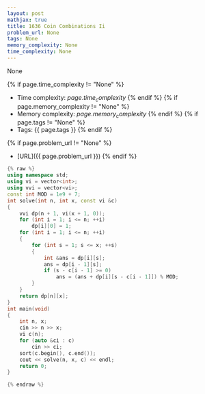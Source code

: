 ```yaml
---
layout: post
mathjax: true
title: 1636 Coin Combinations Ii
problem_url: None
tags: None
memory_complexity: None
time_complexity: None
---
```


None


{% if page.time_complexity != "None" %}
- Time complexity: ${{ page.time_complexity }}$
{% endif %}
{% if page.memory_complexity != "None" %}
- Memory complexity: ${{ page.memory_complexity }}$
{% endif %}
{% if page.tags != "None" %}
- Tags: {{ page.tags }}
{% endif %}

{% if page.problem_url != "None" %}
- [URL]({{ page.problem_url }})
{% endif %}

```cpp
{% raw %}
using namespace std;
using vi = vector<int>;
using vvi = vector<vi>;
const int MOD = 1e9 + 7;
int solve(int n, int x, const vi &c)
{
    vvi dp(n + 1, vi(x + 1, 0));
    for (int i = 1; i <= n; ++i)
        dp[i][0] = 1;
    for (int i = 1; i <= n; ++i)
    {
        for (int s = 1; s <= x; ++s)
        {
            int &ans = dp[i][s];
            ans = dp[i - 1][s];
            if (s - c[i - 1] >= 0)
                ans = (ans + dp[i][s - c[i - 1]]) % MOD;
        }
    }
    return dp[n][x];
}
int main(void)
{
    int n, x;
    cin >> n >> x;
    vi c(n);
    for (auto &ci : c)
        cin >> ci;
    sort(c.begin(), c.end());
    cout << solve(n, x, c) << endl;
    return 0;
}

{% endraw %}
```